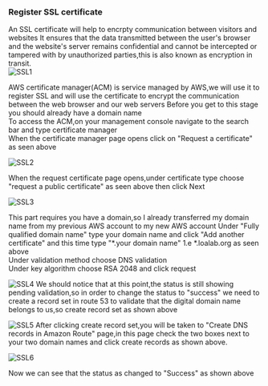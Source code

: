 ### Register SSL certificate
An SSL certificate will help to encrpty communication between visitors and websites It ensures that the data transmitted between the user's browser 
and the website's server remains confidential and cannot be intercepted or tampered with by unauthorized parties,this is also known as encryption in transit.
<br>
![SSL1](https://github.com/AdventureLouis/Wordpress_Deployment_To_AWS_2/assets/161846069/0fb2c4c3-a5d6-47c3-bf8c-6ff0bdb3b0e4)

AWS certificate manager(ACM) is service managed by AWS,we will use it to register SSL and will use the certificate to encrypt the communication between the web browser and our web servers
Before you get to this stage you should already have a domain name
<br>
To access the ACM,on your management console navigate to the search bar and type certificate manager
<br>
When the certificate manager page opens click on "Request a certificate" as seen above
<br>

![SSL2](https://github.com/AdventureLouis/Wordpress_Deployment_To_AWS_2/assets/161846069/73afc54a-be68-4c22-b1a6-45986020dad2)

When the request certificate page opens,under certificate type choose "request a public certificate" as seen above then click Next
<br>

![SSL3](https://github.com/AdventureLouis/Wordpress_Deployment_To_AWS_2/assets/161846069/dc1ceb27-1957-4d31-b11f-a795dfcda0cd)

This part requires you have a domain,so I already transferred my domain name from my previous AWS account to my new AWS account
Under "Fully qualified domain name" type your domain name and click "Add another certificate" and this time type "*.your domain name" 1.e *.loalab.org as seen above
<br>
Under  validation method choose DNS validation
<br>
Under key algorithm choose RSA 2048 and click request
<br>

![SSL4](https://github.com/AdventureLouis/Wordpress_Deployment_To_AWS_2/assets/161846069/b9aa5a62-21c9-46c1-b1b5-aa987f51a7c4)
We should notice that at this point,the status is still showing pending validation,so in order to change the status to "success" we need to create a record set in route 53 to validate that the digital domain name belongs to us,so create record set as shown above
<br>

![SSL5](https://github.com/AdventureLouis/Wordpress_Deployment_To_AWS_2/assets/161846069/6e55e876-361b-4ea9-bde5-224087dfdb21)
After clicking create record set,you will be taken to "Create DNS records in Amazon Route" page,in this page check the two boxes next 
to your two domain names and click create records as shown above.
<br>

![SSL6](https://github.com/AdventureLouis/Wordpress_Deployment_To_AWS_2/assets/161846069/6762bbbf-839d-47a8-8723-60e120dfd32a)


Now we can see that the status as changed to "Success" as shown above
